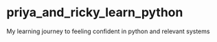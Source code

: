 # priya_and_ricky_learn_python
My learning journey to feeling confident in python and relevant systems

